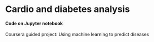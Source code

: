 # Cardio and diabetes analysis

#### Code on Jupyter notebook

Coursera guided project: Using machine learning to predict diseases
